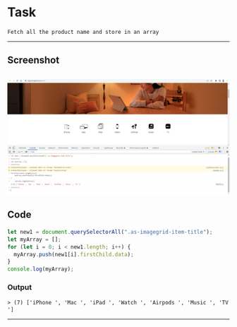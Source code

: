 # Task

    Fetch all the product name and store in an array

---

## Screenshot

## ![tTask1](./Official%20Apple%20Support%20-%20Google%20Chrome%2011-11-2022%2015_59_45.png)

## Code

```javascript
let new1 = document.querySelectorAll(".as-imagegrid-item-title");
let myArray = [];
for (let i = 0; i < new1.length; i++) {
  myArray.push(new1[i].firstChild.data);
}
console.log(myArray);
```

### Output

    > (7) ['iPhone ', 'Mac ', 'iPad ', 'Watch ', 'Airpods ', 'Music ', 'TV ']

---
